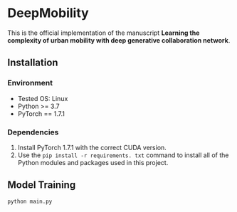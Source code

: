 # DeepMobility

This is the official implementation of the manuscript **Learning the complexity of urban mobility with deep generative collaboration network**.

## Installation

### Environment
- Tested OS: Linux
- Python >= 3.7
- PyTorch == 1.7.1

### Dependencies
1. Install PyTorch 1.7.1 with the correct CUDA version.
2. Use the ``pip install -r requirements. txt`` command to install all of the Python modules and packages used in this project.


## Model Training
``
python main.py
``
